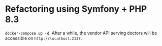# Refactoring using Symfony + PHP 8.3

`docker-compose up -d`.
After a while, the vendor API serving doctors will be accessible on `http://localhost:2137`.